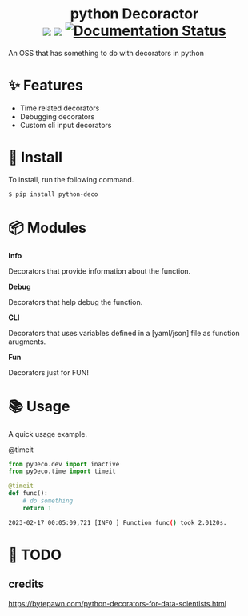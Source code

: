 <div align="center">

<h1> <strong>py</strong>thon <strong>Deco</strong>ractor<br>
<img src="https://img.shields.io/badge/made%20with-LOVE-red">
<img src="https://img.shields.io/badge/license-MIT-blue">
<a href='https://py-decorators.readthedocs.io/en/latest/?badge=latest'>
    <img src='https://readthedocs.org/projects/py-decorators/badge/?version=latest' alt='Documentation Status' />
</a>
</h1>
</div>

An OSS that has something to do with decorators in python

# :sparkles: Features

- Time related decorators
- Debugging decorators
- Custom cli input decorators

# :hammer: Install

To install, run the following command.

```bash
$ pip install python-deco
```

# :package: Modules

**Info**

Decorators that provide information about the function.

**Debug**

Decorators that help debug the function.

**CLI**

Decorators that uses variables defined in a [yaml/json] file as function arugments.

**Fun**

Decorators just for FUN!

# :books: Usage

A quick usage example.

@timeit

```python
from pyDeco.dev import inactive
from pyDeco.time import timeit

@timeit
def func():
    # do something
    return 1
```

```bash
2023-02-17 00:05:09,721 [INFO ] Function func() took 2.0120s.
```

# :construction: TODO

## credits

https://bytepawn.com/python-decorators-for-data-scientists.html
